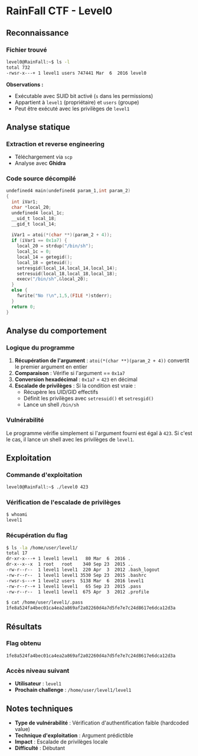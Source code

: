 # RainFall CTF - Level0

## Reconnaissance

### Fichier trouvé
```bash
level0@RainFall:~$ ls -l
total 732
-rwsr-x---+ 1 level1 users 747441 Mar  6  2016 level0
```

**Observations :**
- Exécutable avec SUID bit activé (`s` dans les permissions)
- Appartient à `level1` (propriétaire) et `users` (groupe)
- Peut être exécuté avec les privilèges de `level1`

## Analyse statique

### Extraction et reverse engineering
- Téléchargement via `scp`
- Analyse avec **Ghidra**

### Code source décompilé

```c
undefined4 main(undefined4 param_1,int param_2)
{
  int iVar1;
  char *local_20;
  undefined4 local_1c;
  __uid_t local_18;
  __gid_t local_14;
  
  iVar1 = atoi(*(char **)(param_2 + 4));
  if (iVar1 == 0x1a7) {
    local_20 = strdup("/bin/sh");
    local_1c = 0;
    local_14 = getegid();
    local_18 = geteuid();
    setresgid(local_14,local_14,local_14);
    setresuid(local_18,local_18,local_18);
    execv("/bin/sh",&local_20);
  }
  else {
    fwrite("No !\n",1,5,(FILE *)stderr);
  }
  return 0;
}
```

## Analyse du comportement

### Logique du programme
1. **Récupération de l'argument** : `atoi(*(char **)(param_2 + 4))` convertit le premier argument en entier
2. **Comparaison** : Vérifie si l'argument == `0x1a7`
3. **Conversion hexadécimal** : `0x1a7` = `423` en décimal
4. **Escalade de privilèges** : Si la condition est vraie :
   - Récupère les UID/GID effectifs
   - Définit les privilèges avec `setresuid()` et `setresgid()`
   - Lance un shell `/bin/sh`

### Vulnérabilité
Le programme vérifie simplement si l'argument fourni est égal à `423`. Si c'est le cas, il lance un shell avec les privilèges de `level1`.

## Exploitation

### Commande d'exploitation
```bash
level0@RainFall:~$ ./level0 423
```

### Vérification de l'escalade de privilèges
```bash
$ whoami
level1
```

### Récupération du flag
```bash
$ ls -la /home/user/level1/
total 17
dr-xr-x---+ 1 level1 level1   80 Mar  6  2016 .
dr-x--x--x  1 root   root    340 Sep 23  2015 ..
-rw-r--r--  1 level1 level1  220 Apr  3  2012 .bash_logout
-rw-r--r--  1 level1 level1 3530 Sep 23  2015 .bashrc
-rwsr-s---+ 1 level2 users  5138 Mar  6  2016 level1
-rw-r--r--+ 1 level1 level1   65 Sep 23  2015 .pass
-rw-r--r--  1 level1 level1  675 Apr  3  2012 .profile

$ cat /home/user/level1/.pass
1fe8a524fa4bec01ca4ea2a869af2a02260d4a7d5fe7e7c24d8617e6dca12d3a
```

## Résultats

### Flag obtenu
```
1fe8a524fa4bec01ca4ea2a869af2a02260d4a7d5fe7e7c24d8617e6dca12d3a
```

### Accès niveau suivant
- **Utilisateur** : `level1`
- **Prochain challenge** : `/home/user/level1/level1`

## Notes techniques

- **Type de vulnérabilité** : Vérification d'authentification faible (hardcoded value)
- **Technique d'exploitation** : Argument prédictible
- **Impact** : Escalade de privilèges locale
- **Difficulté** : Débutant